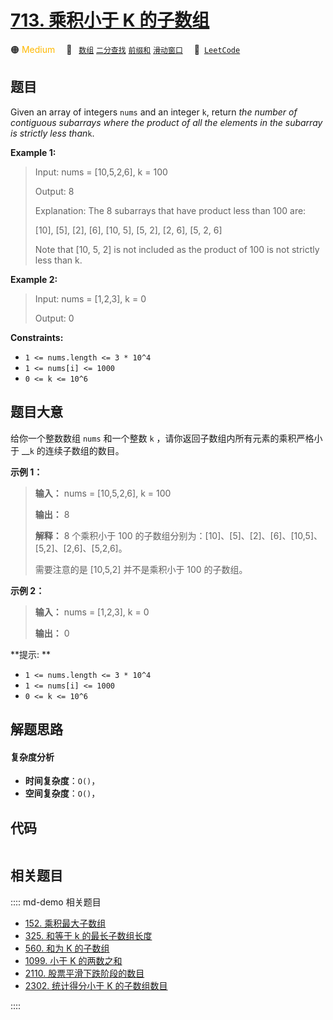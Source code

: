 # [713. 乘积小于 K 的子数组](https://leetcode.com/problems/subarray-product-less-than-k)

🟠 <font color=#ffb800>Medium</font>&emsp; 🔖&ensp; [`数组`](/leetcode/outline/tag/array.md) [`二分查找`](/leetcode/outline/tag/binary-search.md) [`前缀和`](/leetcode/outline/tag/prefix-sum.md) [`滑动窗口`](/leetcode/outline/tag/sliding-window.md)&emsp; 🔗&ensp;[`LeetCode`](https://leetcode.com/problems/subarray-product-less-than-k)


## 题目

Given an array of integers `nums` and an integer `k`, return _the number of
contiguous subarrays where the product of all the elements in the subarray is
strictly less than_`k`.



**Example 1:**

> Input: nums = [10,5,2,6], k = 100
> 
> Output: 8
> 
> Explanation: The 8 subarrays that have product less than 100 are:
> 
> [10], [5], [2], [6], [10, 5], [5, 2], [2, 6], [5, 2, 6]
> 
> Note that [10, 5, 2] is not included as the product of 100 is not strictly less than k.

**Example 2:**

> Input: nums = [1,2,3], k = 0
> 
> Output: 0

**Constraints:**

  * `1 <= nums.length <= 3 * 10^4`
  * `1 <= nums[i] <= 1000`
  * `0 <= k <= 10^6`


## 题目大意

给你一个整数数组 `nums` 和一个整数 `k` ，请你返回子数组内所有元素的乘积严格小于 __`k` 的连续子数组的数目。



**示例 1：**

> 
> 
> 
> 
> 
> **输入：** nums = [10,5,2,6], k = 100
> 
> **输出：** 8
> 
> **解释：** 8 个乘积小于 100 的子数组分别为：[10]、[5]、[2]、[6]、[10,5]、[5,2]、[2,6]、[5,2,6]。
> 
> 需要注意的是 [10,5,2] 并不是乘积小于 100 的子数组。
> 
> 

**示例 2：**

> 
> 
> 
> 
> 
> **输入：** nums = [1,2,3], k = 0
> 
> **输出：** 0



**提示:  **

  * `1 <= nums.length <= 3 * 10^4`
  * `1 <= nums[i] <= 1000`
  * `0 <= k <= 10^6`


## 解题思路

#### 复杂度分析

- **时间复杂度**：`O()`，
- **空间复杂度**：`O()`，

## 代码

```javascript

```

## 相关题目

:::: md-demo 相关题目
- [152. 乘积最大子数组](./0152.md)
- [325. 和等于 k 的最长子数组长度](https://leetcode.com/problems/maximum-size-subarray-sum-equals-k)
- [560. 和为 K 的子数组](https://leetcode.com/problems/subarray-sum-equals-k)
- [1099. 小于 K 的两数之和](https://leetcode.com/problems/two-sum-less-than-k)
- [2110. 股票平滑下跌阶段的数目](https://leetcode.com/problems/number-of-smooth-descent-periods-of-a-stock)
- [2302. 统计得分小于 K 的子数组数目](https://leetcode.com/problems/count-subarrays-with-score-less-than-k)

::::
